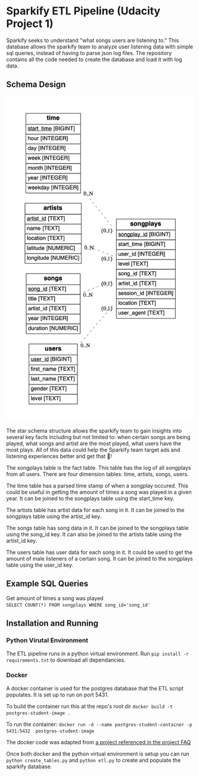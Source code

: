 
# Sparkify ETL Pipeline (Udacity Project 1)

Sparkify seeks to understand "what songs users are listening 
to." This database allows the sparkify team to analyze user 
listening data with simple sql queries, instead of having 
to parse json log files. The repository contains all the 
code needed to create the database and load it with log data.  

## Schema Design

![database schema](/sparkify_db.jpg)

The star schema structure allows the sparkify team 
to gain insights into several key facts including but
not limited to: when certain songs are being played, 
what songs and artist are the most played, what users have 
the most plays. All of this data could help the Sparkify team
target ads and listening experiences better and 
get that :money_with_wings:!

The songplays table is the fact table. This table has the log
of all songplays from all users. There are four dimension 
tables: time, artists, songs, users.

The time table has a parsed time stamp of when a songplay 
occured. This could be useful in getting the amount of times a song was played in a given year. It can be joined to the 
songplays table using the start\_time key. 

The artists table has artist data for each song in it. 
It can be joined to the songplays table using the 
artist\_id key.

The songs table has song data in it. It can be
joined to the songplays table using the song\_id key. It can
also be joined to the artists table using the artist\_id key.

The users table has user data for each song in it. It could 
be used to get the amount of male listeners of a certain song.
It can be joined to the songplays table using the 
user\_id key.

## Example SQL Queries

Get amount of times a song was played  
`SELECT COUNT(*) FROM songplays WHERE song_id='song_id'`

## Installation and Running

### Python Virutal Environment

The ETL pipeline runs in a python virtual environment.
Run `pip install -r requirements.txt` 
to download all dependancies. 

### Docker

A docker container is used for the postgres database that the
ETL script populates. It is set up to run on port 5431.

To build the container run this at the repo's root dir
`docker build -t postgres-student-image .`

To run the container:
`docker run -d --name postgres-student-container -p 5431:5432 
postgres-student-image`

The docker code was adapted from [a project referenced in the project FAQ](https://github.com/kenhanscombe/project-postgres)

Once both docker and the python virtual environment is setup
you can run 
`python create_tables.py` and
`python etl.py`
to create and populate the sparkify database.

